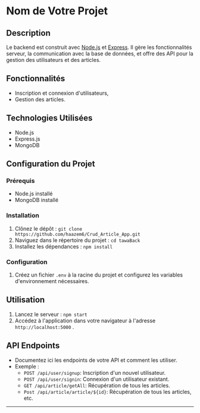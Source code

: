 # Nom de Votre Projet

## Description
Le backend est construit avec [Node.js](https://nodejs.org/) et [Express](https://expressjs.com/). Il gère les fonctionnalités serveur, la communication avec la base de données, et offre des API pour la gestion des utilisateurs et des articles.

## Fonctionnalités

- Inscription et connexion d'utilisateurs,
- Gestion des articles.

## Technologies Utilisées

-  Node.js
-  Express.js
-  MongoDB


## Configuration du Projet

### Prérequis
- Node.js installé
- MongoDB installé 

### Installation
1. Clônez le dépôt : `git clone https://github.com/haazem6/Crud_Article_App.git`
2. Naviguez dans le répertoire du projet : `cd tawaBack`
3. Installez les dépendances : `npm install`

### Configuration
1. Créez un fichier `.env` à la racine du projet et configurez les variables d'environnement nécessaires.

## Utilisation

1. Lancez le serveur : `npm start`
2. Accédez à l'application dans votre navigateur à l'adresse `http://localhost:5000` .

## API Endpoints

- Documentez ici les endpoints de votre API et comment les utiliser.
- Exemple :
  - `POST /api/user/signup`: Inscription d'un nouvel utilisateur.
  - `POST /api/user/signin`: Connexion d'un utilisateur existant.
  - `GET /api/article/getAll`: Récupération de tous les articles.
  - `Post /api/article/article/${id}`: Récupération de tous les articles, etc.



---

